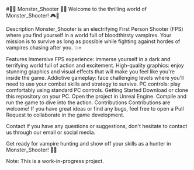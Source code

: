 #🧛‍♂️ Monster_Shooter 🧛‍♀️
Welcome to the thrilling world of Monster_Shooter! 🎮🔫

Description
Monster_Shooter is an electrifying First Person Shooter (FPS) where you find yourself in a world full of bloodthirsty vampires. Your mission is to survive as long as possible while fighting against hordes of vampires chasing after you. 💥💀

Features
Immersive FPS experience: immerse yourself in a dark and terrifying world full of action and excitement.
High-quality graphics: enjoy stunning graphics and visual effects that will make you feel like you're inside the game.
Addictive gameplay: face challenging levels where you'll need to use your combat skills and strategy to survive.
PC controls: play comfortably using standard PC controls.
Getting Started
Download or clone this repository on your PC.
Open the project in Unreal Engine.
Compile and run the game to dive into the action.
Contributions
Contributions are welcome! If you have great ideas or find any bugs, feel free to open a Pull Request to collaborate in the game development.

Contact
If you have any questions or suggestions, don't hesitate to contact us through our email or social media.

Get ready for vampire hunting and show off your skills as a hunter in Monster_Shooter! 🦇🔥

Note: This is a work-in-progress project.
